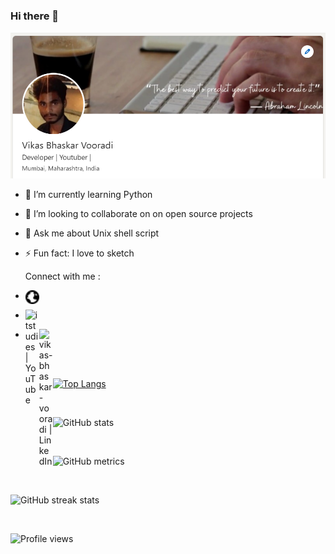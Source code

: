 ### Hi there 👋

![Developer | YouTuber](https://github.com/codeholic24/codeholic24/blob/main/Banner.PNG)

- 🌱 I’m currently learning Python  
- 👯 I’m looking to collaborate on on open source projects  
- 💬 Ask me about Unix shell script  
- ⚡ Fun fact: I love to sketch 

  Connect with me : 
- [<img align="left" alt="shayaaz.weebly.com" width="22px" src="https://raw.githubusercontent.com/iconic/open-iconic/master/svg/globe.svg" />][website]
- [<img align="left" alt="itstudies | YouTube" width="22px" src="https://cdn.jsdelivr.net/npm/simple-icons@v3/icons/youtube.svg" />][youtube]
- [<img align="left" alt="vikas-bhaskar-vooradi | LinkedIn" width="22px" src="https://cdn.jsdelivr.net/npm/simple-icons@v3/icons/linkedin.svg" />][linkedin]






<br> 

<br> 

[![Top Langs](https://github-readme-stats.vercel.app/api/top-langs/?username=codeholic24)](https://github.com/anuraghazra/github-readme-stats)

<br> 

![GitHub stats](https://github-readme-stats.vercel.app/api?username=codeholic24&show_icons=true)  

<br>

![GitHub metrics](https://metrics.lecoq.io/codeholic24)  

<br>

![GitHub streak stats](https://github-readme-streak-stats.herokuapp.com/?user=codeholic24)  

<br>

![Profile views](https://gpvc.arturio.dev/codeholic24)  

<br>


[website]: http://shayaaz.weebly.com
[youtube]: https://www.youtube.com/channel/UC3o5ofZCvRvBGAW6NYmMjRQ
[linkedin]: https://www.linkedin.com/in/vikas-bhaskar-vooradi/
